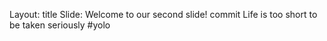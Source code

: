 Layout: title
Slide: Welcome to our second slide!
commit 
Life is too short to be taken seriously #yolo 
